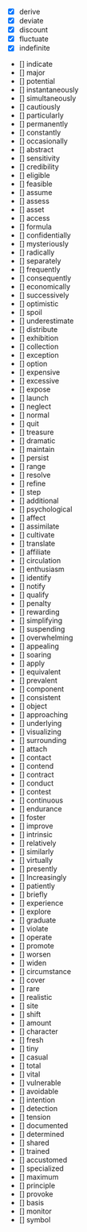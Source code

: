 - [x] derive
- [x] deviate
- [x] discount
- [x] fluctuate
- [x] indefinite
- [] indicate
- [] major
- [] potential
- [] instantaneously
- [] simultaneously
- [] cautiously
- [] particularly
- [] permanently
- [] constantly
- [] occasionally
- [] abstract
- [] sensitivity
- [] credibility
- [] eligible
- [] feasible
- [] assume
- [] assess
- [] asset
- [] access
- [] formula
- [] confidentially
- [] mysteriously
- [] radically
- [] separately
- [] frequently
- [] consequently
- [] economically
- [] successively
- [] optimistic
- [] spoil
- [] underestimate
- [] distribute
- [] exhibition
- [] collection
- [] exception
- [] option
- [] expensive
- [] excessive
- [] expose
- [] launch
- [] neglect
- [] normal
- [] quit
- [] treasure
- [] dramatic
- [] maintain
- [] persist
- [] range
- [] resolve
- [] refine
- [] step
- [] additional
- [] psychological
- [] affect
- [] assimilate
- [] cultivate
- [] translate
- [] affiliate
- [] circulation
- [] enthusiasm
- [] identify
- [] notify
- [] qualify
- [] penalty
- [] rewarding
- [] simplifying
- [] suspending
- [] overwhelming
- [] appealing
- [] soaring
- [] apply
- [] equivalent
- [] prevalent
- [] component
- [] consistent
- [] object
- [] approaching
- [] underlying
- [] visualizing
- [] surrounding
- [] attach
- [] contact
- [] contend
- [] contract
- [] conduct
- [] contest
- [] continuous
- [] endurance
- [] foster
- [] improve
- [] intrinsic
- [] relatively
- [] similarly
- [] virtually
- [] presently
- [] Increasingly 
- [] patiently
- [] briefly
- [] experience
- [] explore
- [] graduate
- [] violate
- [] operate
- [] promote
- [] worsen
- [] widen
- [] circumstance
- [] cover
- [] rare
- [] realistic
- [] site
- [] shift
- [] amount
- [] character
- [] fresh
- [] tiny
- [] casual
- [] total
- [] vital
- [] vulnerable
- [] avoidable
- [] intention
- [] detection
- [] tension
- [] documented
- [] determined
- [] shared
- [] trained
- [] accustomed
- [] specialized
- [] maximum
- [] principle
- [] provoke
- [] basis
- [] monitor
- [] symbol